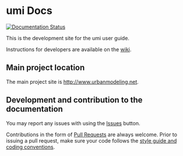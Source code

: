# umi Docs

[![Documentation Status](http://readthedocs.org/projects/umidocs/badge/?version=latest)](http://umidocs.readthedocs.io/en/latest/?badge=latest)

This is the development site for the umi user guide.

Instructions for developers are available on the [wiki](https://github.com/MITSustainableDesignLab/umidocs/wiki).

## Main project location

The main project site is http://www.urbanmodeling.net.

## Development and contribution to the documentation
You may report any issues with using the [Issues](https://github.com/MITSustainableDesignLab/umidocs/issues) button.

Contributions in the form of [Pull Requests](https://github.com/MITSustainableDesignLab/umidocs/pulls) are always welcome.
Prior to issuing a pull request, make sure your code follows the [style guide and coding conventions](https://github.com/MITSustainableDesignLab/wiki/Style-Guide).
